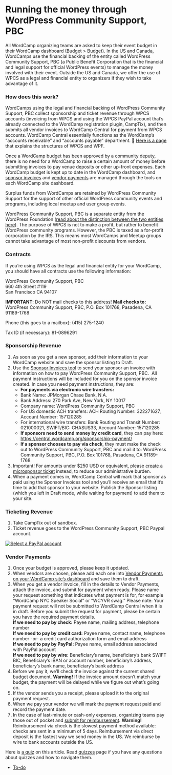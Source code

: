 # Running the money through WordPress Community Support, PBC

All WordCamp organizing teams are asked to keep their event budget in their WordCamp dashboard (Budget > Budget). In the US and Canada, WordCamps use the financial backing of the entity called WordPress Community Support, PBC (a Public Benefit Corporation that is the financial and legal support for official WordPress events) to manage the money involved with their event. Outside the US and Canada, we offer the use of WPCS as a legal and financial entity to organizers if they wish to take advantage of it.

### How does this work?

WordCamps using the legal and financial backing of WordPress Community Support, PBC collect sponsorship and ticket revenue through WPCS accounts (invoicing from WPCS and using the WPCS PayPal account that’s already connected to the WordCamp registration plugin, CampTix), and then submits all vendor invoices to WordCamp Central for payment from WPCS accounts. WordCamp Central essentially functions as the WordCamp’s “accounts receivable” and “accounts payable” department. 🙂 [Here is a page](https://make.wordpress.org/community/handbook/wordcamp-organizer/first-steps/budget-and-finances/wordpress-community-support-wordpress-foundation-entity-structure/) that explains the structures of WPCS and WPF.

Once a WordCamp budget has been approved by a community deputy, there is no need for a WordCamp to raise a certain amount of money before submitting invoices to pay venue deposits or other up-front expenses. Each WordCamp budget is kept up to date in the WordCamp dashboard, and [sponsor invoices](https://make.wordpress.org/community/handbook/wordcamp-organizer-handbook/first-steps/budget-and-finances/creating-sponsor-invoices/) and [vendor payments](https://make.wordpress.org/community/handbook/wordcamp-organizer/first-steps/budget-and-finances/submitting-payment-requests/) are managed through the tools on each WordCamp site dashboard.

Surplus funds from WordCamps are retained by WordPress Community Support for the support of other official WordPress community events and programs, including local meetup and user group events.

WordPress Community Support, PBC is a separate entity from the WordPress Foundation ([read about the distinction between the two entities here](https://make.wordpress.org/community/handbook/wordcamp-organizer/first-steps/budget-and-finances/wordpress-community-support-wordpress-foundation-entity-structure/)). The purpose of WPCS is not to make a profit, but rather to benefit WordPress community programs. However, the PBC is taxed as a for-profit corporation by the IRS. This means most WordCamps and Meetup groups cannot take advantage of most non-profit discounts from vendors.

### Contracts

If you’re using WPCS as the legal and financial entity for your WordCamp, you should have all contracts use the following information:

WordPress Community Support, PBC  
660 4th Street #119  
San Francisco CA 94107

**IMPORTANT**: Do NOT mail checks to this address! **Mail checks to:** WordPress Community Support, PBC, P.O. Box 101768, Pasadena, CA 91189-1768

Phone (this goes to a mailbox): (415) 275-1240

Tax ID (if necessary): 81-0896291

### **Sponsorship Revenue**

1.  As soon as you get a new sponsor, add their information to your WordCamp website and save the sponsor listing to Draft.
2.  Use the [Sponsor Invoices tool](https://make.wordpress.org/community/handbook/wordcamp-organizer-handbook/first-steps/budget-and-finances/creating-sponsor-invoices/) to send your sponsor an invoice with information on how to pay WordPress Community Support, PBC.  All payment instructions will be included for you on the sponsor invoice created. In case you need payment instructions, they are:
    *   **For payments via electronic wire transfers:**
    *   Bank Name: JPMorgan Chase Bank, N.A.
    *   Bank Address: 270 Park Ave, New York, NY 10017
    *   Company name: WordPress Community Support, PBC
    *   For US domestic ACH transfers: ACH Routing Number: 322271627, Account Number: 157120285
    *   For international wire transfers: Bank Routing and Transit Number: 021000021, SWIFT/BIC: CHASUS33, Account Number: 157120285
    *   **If sponsors need to send money by credit card**, they can pay here: https://central.wordcamp.org/sponsorship-payment/
    *   **If a sponsor chooses to pay via check**, they must make the check out to WordPress Community Support, PBC and mail it to: WordPress Community Support, PBC, P.O. Box 101768, Pasadena, CA 91189-1768
3.  Important! For amounts under $250 USD or equivalent, please [create a microsponsor ticket](https://make.wordpress.org/community/handbook/wordcamp-organizer/first-steps/web-presence/using-camptix-event-ticketing-plugin/#creating-tickets) instead, to reduce our administrative burden.
4.  When a payment comes in, WordCamp Central will mark that sponsor as paid using the Sponsor Invoices tool and you’ll receive an email that it’s time to add that sponsor to your website. Publish the Sponsor listing (which you left in Draft mode, while waiting for payment) to add them to your site.

### **Ticketing Revenue**

1.  Take CampTix out of sandbox.
2.  Ticket revenue goes to the WordPress Community Support, PBC Paypal account.

[![Select a PayPal account](https://make.wordpress.org/community/files/2015/09/Select-a-PayPal-account-1024x714.png)](https://make.wordpress.org/community/files/2015/09/Select-a-PayPal-account.png)

### **Vendor Payments**

1.  Once your budget is approved, please keep it updated.
2.  When vendors are chosen, please add each one into [Vendor Payments on your WordCamp site’s dashboard](https://make.wordpress.org/community/handbook/wordcamp-organizer-handbook/first-steps/budget-and-finances/submitting-payment-requests/) and save them to draft.
3.  When you get a vendor invoice, fill in the details to Vendor Payments, attach the invoice, and submit for payment when ready. Please name your request something that indicates what payment is for, for example “WordCamp NYC Speaker Social” or “WCYVR swag.” Please note: Your payment request will not be submitted to WordCamp Central when it is in draft. Before you submit the request for payment, please be certain you have the required payment details.  
    **If we need to pay by check:** Payee name, mailing address, telephone number  
    **If **we need to pay by** credit card:** Payee name, contact name, telephone number -or- a credit card authorization form and email address  
    **If **we need to pay by** PayPal:** Payee name, email address associated with PayPal account  
    **If **we need to pay by** wire:** Beneficiary’s name, beneficiary’s bank SWIFT BIC, Beneficiary’s IBAN or account number, beneficiary’s address, beneficiary’s bank name, beneficiary’s bank address
4.  Before we pay it, we’ll check the invoice against the current shared budget document. **Warning!** If the invoice amount doesn’t match your budget, the payment will be delayed while we figure out what’s going on.
5.  If the vendor sends you a receipt, please upload it to the original payment request.
6.  When we pay your vendor we will mark the payment request paid and record the payment date.
7.  In the case of last-minute or cash-only expenses, organizing teams pay those out of pocket and [submit for reimbursement](https://make.wordpress.org/community/handbook/wordcamp-organizer-handbook/first-steps/budget-and-finances/reimbursement-requests/). **Warning!** Reimbursement via check is the slowest payment method available: checks are sent in a minimum of 5 days. Reimbursement via direct deposit is the fastest way we send money in the US. We reimburse by wire to bank accounts outside the US.

Here is [a quiz](https://wordpress.org/contributor-training/quiz/running-the-money-through-wordpress-community-support-pbc/) on this article. Read [quizzes](https://make.wordpress.org/community/handbook/wordcamp-organizer/quizzes/) page if you have any questions about quizzes and how to navigate them.

*   [To-do](# "To-do")